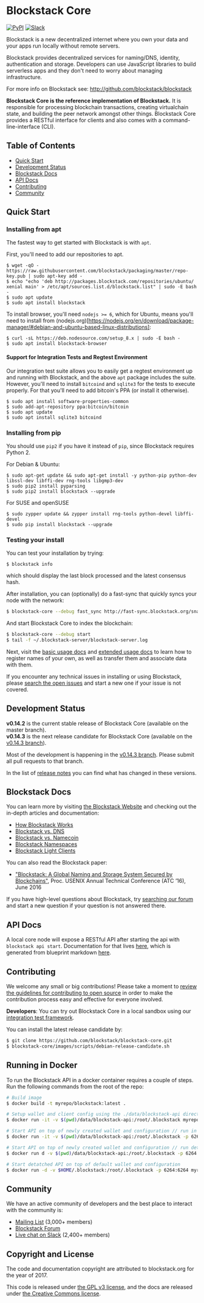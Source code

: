 # Blockstack Core

[![PyPI](https://img.shields.io/pypi/v/blockstack.svg)](https://pypi.python.org/pypi/blockstack/)
[![Slack](https://img.shields.io/badge/join-slack-e32072.svg?style=flat)](http://slack.blockstack.org/)

Blockstack is a new decentralized internet where you own your data and your apps run locally without remote servers. 

Blockstack provides decentralized services for naming/DNS, identity, authentication and storage. Developers can use JavaScript libraries to build serverless apps and they don't need to worry about managing infrastructure.

For more info on Blockstack see: http://github.com/blockstack/blockstack

**Blockstack Core is the reference implementation of Blockstack.** It is responsible for processing blockchain transactions, creating virtualchain state, and building the peer network amongst other things. Blockstack Core provides a RESTful interface for clients and also comes with a command-line-interface (CLI).

## Table of Contents

- [Quick Start](#quick-start)
- [Development Status](#development-status)
- [Blockstack Docs](#blockstack-docs)
- [API Docs](#api-docs)
- [Contributing](#contributing)
- [Community](#community)

## Quick Start

### Installing from apt

The fastest way to get started with Blockstack is with `apt`.

First, you'll need to add our repositories to apt.

```
$ wget -qO - https://raw.githubusercontent.com/blockstack/packaging/master/repo-key.pub | sudo apt-key add -
$ echo "echo 'deb http://packages.blockstack.com/repositories/ubuntu/ xenial main' > /etc/apt/sources.list.d/blockstack.list" | sudo -E bash -
$ sudo apt update
$ sudo apt install blockstack
```

To install browser, you'll need `nodejs >= 6`, which for Ubuntu, means you'll need to install from (nodejs.org)[https://nodejs.org/en/download/package-manager/#debian-and-ubuntu-based-linux-distributions]:
```
$ curl -sL https://deb.nodesource.com/setup_8.x | sudo -E bash -
$ sudo apt install blockstack-browser
```

#### Support for Integration Tests and Regtest Environment

Our integration test suite allows you to easily get a regtest environment up and running with Blockstack, and the above `apt` package includes the suite. However, you'll need to install `bitcoind` and `sqlite3` for the tests to execute properly. For that you'll need to add bitcoin's PPA (or install it otherwise).

```
$ sudo apt install software-properties-common
$ sudo add-apt-repository ppa:bitcoin/bitcoin
$ sudo apt update
$ sudo apt install sqlite3 bitcoind
```

### Installing from pip

You should use `pip2` if you have it instead of `pip`, since Blockstack requires Python 2.

For Debian & Ubuntu:
```
$ sudo apt-get update && sudo apt-get install -y python-pip python-dev libssl-dev libffi-dev rng-tools libgmp3-dev
$ sudo pip2 install pyparsing
$ sudo pip2 install blockstack --upgrade
```
For SUSE and openSUSE
```
$ sudo zypper update && zypper install rng-tools python-devel libffi-devel
$ sudo pip install blockstack --upgrade 
```

### Testing your install

You can test your installation by trying:
```
$ blockstack info 
```
which should display the last block processed and the latest consensus hash.

After installation, you can (optionally) do a fast-sync that quickly syncs your node with the network:
```bash
$ blockstack-core --debug fast_sync http://fast-sync.blockstack.org/snapshot.bsk
```

And start Blockstack Core to index the blockchain:
```bash
$ blockstack-core --debug start
$ tail -f ~/.blockstack-server/blockstack-server.log
```

Next, visit the [basic usage docs](https://blockstack.org/docs) and [extended usage docs](https://blockstack.org/docs) to learn how to register names of your own, as well as transfer them and associate data with them.

If you encounter any technical issues in installing or using Blockstack, please [search the open issues](https://github.com/blockstack/blockstack-core/issues) and start a new one if your issue is not covered. 

## Development Status

**v0.14.2** is the current stable release of Blockstack Core (available on the master branch).<br>
**v0.14.3** is the next release candidate for Blockstack Core (available on the [v0.14.3 branch](https://github.com/blockstack/blockstack-core/tree/rc-0.14.3)).

Most of the development is happening in the [v0.14.3 branch](https://github.com/blockstack/blockstack-core/tree/rc-0.14.3). Please submit all
pull requests to that branch.

In the list of [release notes](https://github.com/blockstack/blockstack-core/tree/master/release_notes) you can find what has changed in these versions.

## Blockstack Docs

You can learn more by visiting [the Blockstack Website](https://blockstack.org) and checking out the in-depth articles and documentation:

- [How Blockstack Works](https://blockstack.org/docs/how-blockstack-works)
- [Blockstack vs. DNS](https://blockstack.org/docs/blockstack-vs-dns)
- [Blockstack vs. Namecoin](https://blockstack.org/docs/blockstack-vs-namecoin)
- [Blockstack Namespaces](https://blockstack.org/docs/namespaces)
- [Blockstack Light Clients](https://blockstack.org/docs/light-clients)

You can also read the Blockstack paper:

- ["Blockstack: A Global Naming and Storage System Secured by Blockchains"](https://blockstack.org/blockstack.pdf), Proc. USENIX Annual Technical Conference (ATC ’16), June 2016

If you have high-level questions about Blockstack, try [searching our forum](https://forum.blockstack.org) and start a new question if your question is not answered there.

## API Docs

A local core node will expose a RESTful API after starting the api with `blockstack api start`.
Documentation for that lives [here](https://blockstack.github.io/blockstack-core/), which is generated from blueprint markdown [here](docs/api-specs.md).

## Contributing

We welcome any small or big contributions! Please take a moment to
[review the guidelines for contributing to open source](https://guides.github.com/activities/contributing-to-open-source/) in order to make the contribution process easy and effective for everyone involved.

**Developers**:  You can try out Blockstack Core in a local sandbox using our [integration test framework](https://github.com/blockstack/blockstack-integration-tests).

You can install the latest release candidate by:
```bash
$ git clone https://github.com/blockstack/blockstack-core.git
$ blockstack-core/images/scripts/debian-release-candidate.sh
```

## Running in Docker

To run the Blockstack API in a docker container requires a couple of steps. Run the following commands from the root of the repo:

```bash
# Build image
$ docker build -t myrepo/blockstack:latest .

# Setup wallet and client config using the ./data/blockstack-api directory for your client.
$ docker run -it -v $(pwd)/data/blockstack-api:/root/.blockstack myrepo/blockstack:latest blockstack setup -y --password PASSWORD

# Start API on top of newly created wallet and configuration // run in terminal window
$ docker run -it -v $(pwd)/data/blockstack-api:/root/.blockstack -p 6264:6264 myrepo/blockstack:latest blockstack api start-foreground --password PASSWORD --debug

# Start API on top of newly created wallet and configuration // run detached
$ docker run d -v $(pwd)/data/blockstack-api:/root/.blockstack -p 6264:6264 myrepo/blockstack:latest blockstack api start-foreground --password PASSWORD --debug

# Start detatched API on top of default wallet and configuration
$ docker run -d -v $HOME/.blockstack:/root/.blockstack -p 6264:6264 myrepo/blockstack:latest blockstack api start-foreground --password PASSWORD --debug
```


## Community

We have an active community of developers and the best place to interact with the community is:

- [Mailing List](http://blockstack.us14.list-manage1.com/subscribe?u=394a2b5cfee9c4b0f7525b009&id=0e5478ae86) (3,000+ members)
- [Blockstack Forum](http://forum.blockstack.org)
- [Live chat on Slack](http://chat.blockstack.org/) (2,400+ members)

## Copyright and License

The code and documentation copyright are attributed to blockstack.org for the year of 2017.

This code is released under
[the GPL v3 license](http://www.gnu.org/licenses/quick-guide-gplv3.en.html), and the docs are released under [the Creative Commons license](http://creativecommons.org/).
